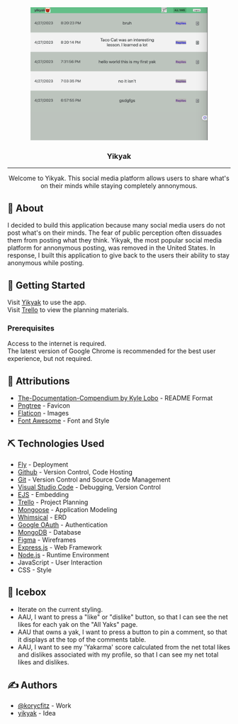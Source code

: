 <div align="center">
  <img width="400px" height="300px" alt="yikyak" src="./public/assets/yikyak.png">
</div>

<h3 align="center">Yikyak</h3>

---

<p align="center"> Welcome to Yikyak. This social media platform allows users to share what's on their minds while staying completely annonymous.
</p>

## 🧐 About

I decided to build this application because many social media users do not post what's on their minds. The fear of public perception often dissuades them from posting what they think. Yikyak, the most popular social media platform for annonymous posting, was removed in the United States. In response, I built this application to give back to the users their ability to stay anonymous while posting.

## 🏁 Getting Started

Visit <a href="https://annonymous.fly.dev/">Yikyak</a> to use the app.
<br>
Visit <a href="https://trello.com/b/JXLooI1t/yik-yak">Trello</a> to view the planning materials.

### Prerequisites

Access to the internet is required.<br>
The latest version of Google Chrome is recommended for the best user experience, but not required.

## 🎈 Attributions

- [The-Documentation-Compendium by Kyle Lobo](https://github.com/kylelobo/The-Documentation-Compendium) - README Format
- [Pngtree](https://pngtree.com/so/ox-logo) - Favicon
- [Flaticon](https://www.flaticon.com) - Images
- [Font Awesome](https://fontawesome.com/) - Font and Style

## ⛏️ Technologies Used

- [Fly](https://fly.io/) - Deployment
- [Github](https://github.com/) - Version Control, Code Hosting
- [Git](https://git-scm.com/) - Version Control and Source Code Management
- [Visual Studio Code](https://code.visualstudio.com/) - Debugging, Version Control
- [EJS](https://ejs.co/) - Embedding
- [Trello](https://trello.com/) - Project Planning
- [Mongoose](https://mongoosejs.com/) - Application Modeling
- [Whimsical](https://whimsical.com/) - ERD
- [Google OAuth](https://developers.google.com/) - Authentication
- [MongoDB](Databasemongodb.com/) - Database
- [Figma](figma.com/) - Wireframes
- [Express.js](https://expressjs.com/) - Web Framework
- [Node.js](https://nodejs.org/en/) - Runtime Environment
- JavaScript - User Interaction
- CSS - Style

## 🚀 Icebox

- Iterate on the current styling.
- AAU, I want to press a "like" or "dislike" button, so that I can see the net likes for each yak on the "All Yaks" page.
- AAU that owns a yak, I want to press a button to pin a comment, so that it displays at the top of the comments table. 
- AAU, I want to see my 'Yakarma' score calculated from the net total likes and dislikes associated with my profile, so that I can see my net total likes and dislikes.
 
## ✍️ Authors

- [@korycfitz](https://github.com/korycfitz) - Work
- [yikyak](https://yikyak.com/) - Idea
